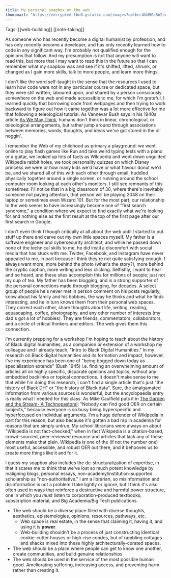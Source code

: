 ```yaml
---
title: My personal soapbox on the web
thumbnail: "https://encrypted-tbn0.gstatic.com/images?q=tbn:ANd9GcRn2sqEL1d42gP7HLDPq0mOUBdGd3Q0DNy_Gg&s"
---
```

<p>
Tags: [[web-building]] [[note-taking]]
</p>
As someone who has recently become a digital humanist by profession, and has only recently become a developer, and has only recently learned how to code in any significant way, I'm probably not qualified enough for the opinions that follow. And my presumption is not that anyone will want to read this, but more that I may want to read this in the future so that I can remember what my soapbox was and see if it's shifted, lifted, shrunk, or changed as I gain more skills, talk to more people, and learn more things.

I don't like the word self-taught in the sense that the resources I used to learn how code were not in any particular course or dedicated space, but they were still written, laboured upon, and shared by a person consciously somewhere on the web and made accessible to me, for which I'm grateful. I learned quickly that borrowing code from webpages and then trying to work backward to figure out how it came together was a lot more effective for me that following a teleological tutorial. As Vannevar Bush says in his 1940s article [As We May Think](https://worrydream.com/refs/Bush%20-%20As%20We%20May%20Think%20(Life%20Magazine%209-10-1945).pdf), humans don't think in linear, chronological, or teleological arrangements, but rather jump around through associations between memories, words, thoughts, and ideas we've got stored in the ol' noggin'.

I remember the Web of my childhood as primary a playground: we went online to play flash games like Run and take weird typing tests with a piano or a guitar, we looked up lots of facts as Wikipedia and went down unguided Wikipedia rabbit holes, we took personality quizzes on which Disney princess we were or how many kids we'd have or what flavour donut we'd be, and we shared all of this with each other through email, huddled physically together around a single screen, or running around the school computer room looking at each other's monitors. I still see remnants of this sometimes: I'll notice that in a big classroom of 30, where there's inevitably someone not paying attention, that person will be playing 2048 on their laptop or sometimes even Wizard 101. But for the most part, our relationship to the web seems to have increasingly become one of "first search syndrome," a condition where we expect to find exactly what we're looking for and nothing else as the first result at the top of the first page after our first search in Google.

I don't even think I though critically at all about the web until I started to put stuff up there and carve out my own little spaces myself. My father is a software engineer and cybersecurity architect, and while he passed down none of the technical skills to me, he did instil a discomfort with social media that has stuck with me. Twitter, Facebook, and Instagram have never appealed to me, in part because I think they're not quite satisfying enough. I always want more, more behind the photo (what's the story?), more behind the cryptic caption, more writing and less clicking. Selfishly, I want to hear and be heard, and these sites accomplish this for millions of people; just not my cup of tea. My father has been blogging, and is a strong supporter of the personal connections made through blogging, for decades. A select group of people he's never met in person comment on his posts regularly, know about his family and his hobbies, the way he thinks and what he finds interesting, and he in turn knows them from their personal web spaces. They correct each other, share thoughts about life, writing, reading, aquascaping, coffee, photography, and any other number of interests (my dad's got a lot of hobbies). They are friends, commentators, collaborators, and a circle of critical thinkers and editors. The web gives them this connection.

I'm currently prepping for a workshop I'm hoping to teach about the history of Black digital humanities, as a companion or extension of a workshop my colleague and I already teach, "Intro to Black Digital Humanities." In my research on Black digital humanities and its formation and impact, however, I've my experience has been one of "being bogged down today as specialization extends" (Bush 1945) i.e. finding an overwhelming amount of articles all on highly specific, disparate opinions and topics, without any embedded backlinks or topical connections. It doesn't make sense to me that while I'm doing this research, I can't find a single article that's just "the history of Black DH" or "the history of Black data". Sure, the amalgamated information from various sources is wonderful, but the encyclopaedia entry is really what I needed for this class. As Mike Caulfield puts it in [The Garden and the Stream- A Technopastoral](https://hapgood.us/2015/10/17/the-garden-and-the-stream-a-technopastoral/): "Nobody can find good OER on certain subjects," because everyone is so busy being hyperspecific and hyperfocused on individual arguments. I'm a huge defender of Wikipedia in part for this reason, but also because it's gotten a bad rap in academia for reasons that are simply untrue. My school librarians were always on about "Wikipedia is not fact-checked," when in fact Wikipedia is a citation-based, crowd-sourced, peer-reviewed resource and articles that lack any of these elements make that plain. Wikipedia is one of the (if not the number one) most useful, accessible, and robust OER out there, and it behooves us to create more things like it and for it.

I guess my soapbox also includes the de-structuralization of expertise, in that it scares me to think that we've lost so much potent knowledge by maligning blogs, personal essays, non-academy/institution-supported scholarship as "non-authoritative." I am a librarian, so misinformation and disinformation is not a problem I take lightly or ignore, but I think it's also often used in ways that reinforce a destructive and harmful power structure, one in which you *must* listen to corporation-produced textbooks, subscription material, and Big Academia/Big Tech publications.

- The web should be a diverse place filled with diverse thoughts, aesthetics, epistemologies, opinions, resources, pathways, etc.
	- Web space is real estate, in the sense that claiming it, having it, and using it is **power**.
 	- Web-building shouldn't be a process of just constructing identical cookie-cutter houses or high-rise condos, but of rambling cottages and shacks mixed into these highly architecturally-curated spaces.
- The web should be a place where people can get to know one another, create communities, and build genuine relationships
- The web should be used in the service of the most possible human good. Ameliorating suffering, increasing access, and preventing harm rather than creating it.

